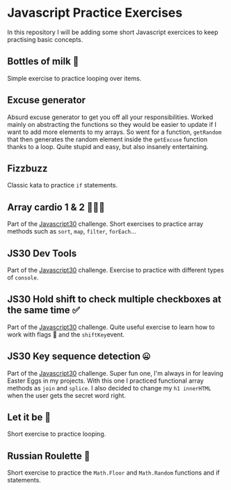# Javascript Practice Exercises

In this repository I will be adding some short Javascript exercices to keep practising basic concepts.

## Bottles of milk 🥛

Simple exercise to practice looping over items.

## Excuse generator

Absurd excuse generator to get you off all your responsibilities. Worked mainly on abstracting the functions so they would be easier to update if I want to add more elements to my arrays. So went for a function, `getRandom` that then generates the random element inside the `getExcuse` function thanks to a loop. Quite stupid and easy, but also insanely entertaining.

## Fizzbuzz

Classic kata to practice `if` statements.

## Array cardio 1 & 2 🏃🏼‍♀️

Part of the [Javascript30](https://javascript30.com/) challenge. Short exercises to practice array methods such as `sort`, `map`, `filter`, `forEach`...

## JS30 Dev Tools

Part of the [Javascript30](https://javascript30.com/) challenge. Exercise to practice with different types of `console`.

## JS30 Hold shift to check multiple checkboxes at the same time ✅

Part of the [Javascript30](https://javascript30.com/) challenge. Quite useful exercise to learn how to work with flags 🚩 and the `shiftKey`event.

## JS30 Key sequence detection 🤐

Part of the [Javascript30](https://javascript30.com/) challenge. Super fun one, I'm always in for leaving Easter Eggs in my projects. With this one I practiced functional array methods as `join` and `splice`. I also decided to change my `h1 innerHTML` when the user gets the secret word right.

## Let it be 🎵

Short exercise to practice looping.

## Russian Roulette 🔫

Short exercise to practice the `Math.Floor` and `Math.Random` functions and if statements.
